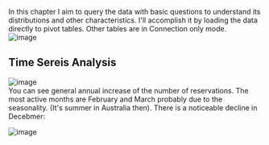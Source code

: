 In this chapter I aim to query the data with basic questions to understand its distributions and other characteristics. I'll accomplish it by loading the data directly to pivot tables. Other tables are in Connection only mode.   
![image](https://github.com/jakubgrunwald/Inside-Airbnb-Data-Analysis-in-Excel-PQ/assets/159199366/4dd94025-4578-42c7-982f-173a4cc19056)  

## Time Sereis Analysis

![image](https://github.com/jakubgrunwald/Inside-Airbnb-Data-Analysis-in-Excel-PQ/assets/159199366/4730bbf9-aada-462c-92d5-312e5c02a936)  
You can see general annual increase of the number of reservations. The most active months are February and March probably due to the seasonality. (It's summer in Australia then). There is a noticeable decline in Decebmer:  

![image](https://github.com/jakubgrunwald/Inside-Airbnb-Data-Analysis-in-Excel-PQ/assets/159199366/3a5060be-28e7-4775-8fa1-952a4dbeace6)  







